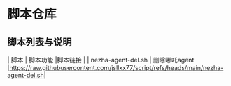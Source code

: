 # 脚本仓库

## 脚本列表与说明
| 脚本       | 脚本功能                 |脚本链接 |
| nezha-agent-del.sh | 删除哪吒agent      |https://raw.githubusercontent.com/jsllxx77/script/refs/heads/main/nezha-agent-del.sh|

